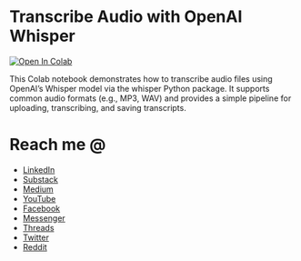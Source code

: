 <!---
- 👋 Hi, I’m @kurtvalcorza
- 👀 I’m interested in data analytics, user experience design, multimedia studies, ICT for education
- 🌱 I’m currently learning data analytics, programming with python, and SQL for data science.
- 💞️ I’m looking to collaborate on ...
- 📫 How to reach me ...

kurtvalcorza/kurtvalcorza is a ✨ special ✨ repository because its `README.md` (this file) appears on your GitHub profile.
You can click the Preview link to take a look at your changes.
--->
# Transcribe Audio with OpenAI Whisper
[![Open In Colab](https://colab.research.google.com/assets/colab-badge.svg)](https://colab.research.google.com/github/kurtvalcorza/notebooks/blob/main/Transcribe_Audio_Whisper.ipynb)

This Colab notebook demonstrates how to transcribe audio files using OpenAI’s Whisper model via the whisper Python package. It supports common audio formats (e.g., MP3, WAV) and provides a simple pipeline for uploading, transcribing, and saving transcripts.

# Reach me @
- [LinkedIn](https://www.linkedin.com/in/kgvalc/)
- [Substack](https://kurtvalcorza.substack.com/)
- [Medium](https://medium.com/@kgvalc)
- [YouTube](https://www.youtube.com/kgvalc)
- [Facebook](https://www.facebook.com/kgvalc)
- [Messenger](https://m.me/kgvalc)
- [Threads](https://www.threads.net/@kgvalc)
- [Twitter](https://twitter.com/kgvalc)
- [Reddit](https://www.reddit.com/user/KurtValcorza)

